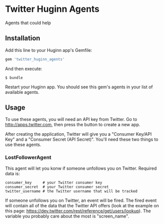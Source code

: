 # Twitter Huginn Agents

Agents that could help 

## Installation

Add this line to your Huginn app's Gemfile:

```ruby
gem 'twitter_huginn_agents'
```

And then execute:

    $ bundle

Restart your Huginn app.  You should see this gem's agents in your list of available agents.

## Usage

To use these agents, you will need an API key from Twitter.  Go to http://apps.twitter.com,
then press the button to create a new app.

After creating the application, Twitter will give you a "Consumer Key/API Key" and a
"Consumer Secret (API Secret)".  You'll need these two things to use these agents.

### LostFollowerAgent

This agent will let you konw if someone unfollows you on Twitter.  Required data is:

```
consumer_key     # your Twitter consumer key
consumer_secret  # your Twitter consumer secret
twitter_username # the Twitter username that will be tracked
```

If someone unfollows you on Twitter, an event will be fired.  The fired event will
contain all of the data that the Twitter API offers (look at the example on this
page: https://dev.twitter.com/rest/reference/get/users/lookup). The variable you
probably care about the most is "screen_name".
